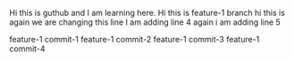 Hi this is guthub and I am learning here.
Hi this is feature-1 branch
hi this is again we are changing this line
I am adding line 4
again i am adding line 5

feature-1 commit-1
feature-1 commit-2
feature-1 commit-3
feature-1 commit-4